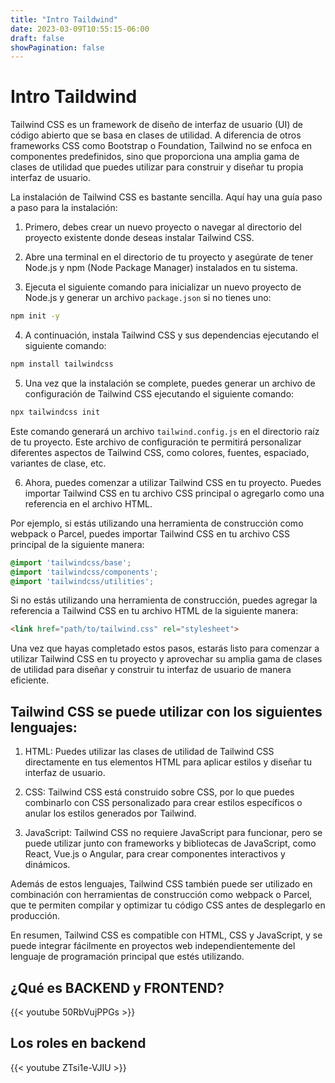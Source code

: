 ```yaml
---
title: "Intro Taildwind"
date: 2023-03-09T10:55:15-06:00
draft: false
showPagination: false
---
```

# Intro Taildwind

Tailwind CSS es un framework de diseño de interfaz de usuario (UI) de código abierto que se basa en clases de utilidad. A diferencia de otros frameworks CSS como Bootstrap o Foundation, Tailwind no se enfoca en componentes predefinidos, sino que proporciona una amplia gama de clases de utilidad que puedes utilizar para construir y diseñar tu propia interfaz de usuario.

La instalación de Tailwind CSS es bastante sencilla. Aquí hay una guía paso a paso para la instalación:

1. Primero, debes crear un nuevo proyecto o navegar al directorio del proyecto existente donde deseas instalar Tailwind CSS.

2. Abre una terminal en el directorio de tu proyecto y asegúrate de tener Node.js y npm (Node Package Manager) instalados en tu sistema.

3. Ejecuta el siguiente comando para inicializar un nuevo proyecto de Node.js y generar un archivo `package.json` si no tienes uno:

```bash
npm init -y
```

4. A continuación, instala Tailwind CSS y sus dependencias ejecutando el siguiente comando:

```bash
npm install tailwindcss
```

5. Una vez que la instalación se complete, puedes generar un archivo de configuración de Tailwind CSS ejecutando el siguiente comando:

```bash
npx tailwindcss init
```

Este comando generará un archivo `tailwind.config.js` en el directorio raíz de tu proyecto. Este archivo de configuración te permitirá personalizar diferentes aspectos de Tailwind CSS, como colores, fuentes, espaciado, variantes de clase, etc.

6. Ahora, puedes comenzar a utilizar Tailwind CSS en tu proyecto. Puedes importar Tailwind CSS en tu archivo CSS principal o agregarlo como una referencia en el archivo HTML.

Por ejemplo, si estás utilizando una herramienta de construcción como webpack o Parcel, puedes importar Tailwind CSS en tu archivo CSS principal de la siguiente manera:

```css
@import 'tailwindcss/base';
@import 'tailwindcss/components';
@import 'tailwindcss/utilities';
```

Si no estás utilizando una herramienta de construcción, puedes agregar la referencia a Tailwind CSS en tu archivo HTML de la siguiente manera:

```html
<link href="path/to/tailwind.css" rel="stylesheet">
```

Una vez que hayas completado estos pasos, estarás listo para comenzar a utilizar Tailwind CSS en tu proyecto y aprovechar su amplia gama de clases de utilidad para diseñar y construir tu interfaz de usuario de manera eficiente.
## Tailwind CSS se puede utilizar con los siguientes lenguajes:

1. HTML: Puedes utilizar las clases de utilidad de Tailwind CSS directamente en tus elementos HTML para aplicar estilos y diseñar tu interfaz de usuario.

2. CSS: Tailwind CSS está construido sobre CSS, por lo que puedes combinarlo con CSS personalizado para crear estilos específicos o anular los estilos generados por Tailwind.

3. JavaScript: Tailwind CSS no requiere JavaScript para funcionar, pero se puede utilizar junto con frameworks y bibliotecas de JavaScript, como React, Vue.js o Angular, para crear componentes interactivos y dinámicos.

Además de estos lenguajes, Tailwind CSS también puede ser utilizado en combinación con herramientas de construcción como webpack o Parcel, que te permiten compilar y optimizar tu código CSS antes de desplegarlo en producción.

En resumen, Tailwind CSS es compatible con HTML, CSS y JavaScript, y se puede integrar fácilmente en proyectos web independientemente del lenguaje de programación principal que estés utilizando.  

## ¿Qué es BACKEND y FRONTEND?
{{< youtube 50RbVujPPGs >}}
## Los roles en backend
{{< youtube ZTsi1e-VJIU >}}
